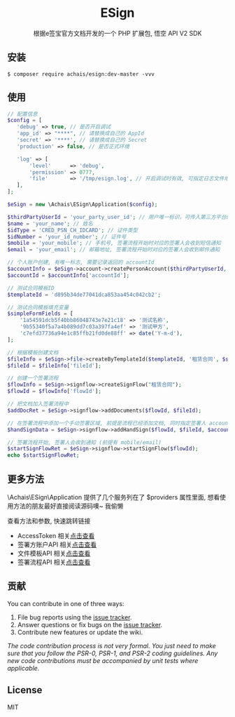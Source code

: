 <h1 align="center"> ESign </h1>

<p align="center">根据e签宝官方文档开发的一个 PHP 扩展包, 悟空 API V2 SDK </p>


## 安装

```shell
$ composer require achais/esign:dev-master -vvv
```

## 使用

```php
// 配置信息
$config = [
   'debug' => true, // 是否开启调试
   'app_id' => "****", // 请替换成自己的 AppId
   'secret' => '****', // 请替换成自己的 Secret
   'production' => false, // 是否正式环境

   'log' => [
       'level'      => 'debug',
       'permission' => 0777,
       'file'       => '/tmp/esign.log', // 开启调试时有效, 可指定日志文件地址
   ],
];

$eSign = new \Achais\ESign\Application($config);

$thirdPartyUserId = 'your_party_user_id'; // 用户唯一标识，可传入第三方平台的个人用户id、证件号、手机号、邮箱等，如果设置则作为账号唯一性字段，相同信息不可重复创建。
$name = 'your_name'; // 姓名
$idType = 'CRED_PSN_CH_IDCARD'; // 证件类型
$idNumber = 'your_id_number'; // 证件号
$mobile = 'your_mobile'; // 手机号, 签署流程开始时对应的签署人会收到短信通知
$email = 'your_email'; // 邮箱地址, 签署流程开始时对应的签署人会收到邮件通知

// 个人账户创建, 有唯一标志, 需要记录返回的 accountId
$accountInfo = $eSign->account->createPersonAccount($thirdPartyUserId, $name, $idType, $idNumber, $mobile, $email);
$accountId = $accountInfo['accountId'];

// 测试合同模板ID
$templateId = 'd895b34de77041dca853aa454c042cb2';

// 测试合同模板填充变量
$simpleFormFields = [
    '1a54591dcb5f40bb86048743e7e21c18' => '测试名称',
    '9b55340f5a7a4b089dd7c03a397fa4ef' => '测试甲方',
    'c7efd37736a94e1c85ffb21fd0de88ff' => date('Y-m-d'),
];

// 根据模板创建文档
$fileInfo = $eSign->file->createByTemplateId($templateId, '租赁合同', $simpleFormFields);
$fileId = $fileInfo['fileId'];

// 创建一个签署流程
$flowInfo = $eSign->signflow->createSignFlow("租赁合同");
$flowId = $flowInfo['flowId'];

// 把文档加入签署流程中
$addDocRet = $eSign->signflow->addDocuments($flowId, $fileId);

// 在签署流程中添加一个手动签署区域, 前提是流程已经添加文档, 同时指定签署人 accountId
$handSignData = $eSign->signflow->addHandSign($flowId, $fileId, $accountId, 1, 100, 100);

// 签署流程开始, 签署人会收到通知 (前提有 mobile/email)
$startSignFlowRet = $eSign->signflow->startSignFlow($flowId);
echo $startSignFlowRet;
```

## 更多方法

\Achais\ESign\Application 提供了几个服务列在了 $providers 属性里面, 想看使用方法的朋友最好直接阅读源码噢~ 我偷懒

查看方法和参数, 快速跳转链接
- AccessToken 相关[点击查看](https://github.com/achais/esign/tree/master/src/Core/AccessToken.php)
- 签署方账户API 相关[点击查看](https://github.com/achais/esign/tree/master/src/Account/Account.php)
- 文件模板API 相关[点击查看](https://github.com/achais/esign/tree/master/src/File/File.php)
- 签署流程API 相关[点击查看](https://github.com/achais/esign/tree/master/src/SignFlow/SignFlow.php)


## 贡献

You can contribute in one of three ways:

1. File bug reports using the [issue tracker](https://github.com/achais/esign/issues).
2. Answer questions or fix bugs on the [issue tracker](https://github.com/achais/esign/issues).
3. Contribute new features or update the wiki.

_The code contribution process is not very formal. You just need to make sure that you follow the PSR-0, PSR-1, and PSR-2 coding guidelines. Any new code contributions must be accompanied by unit tests where applicable._

## License

MIT
